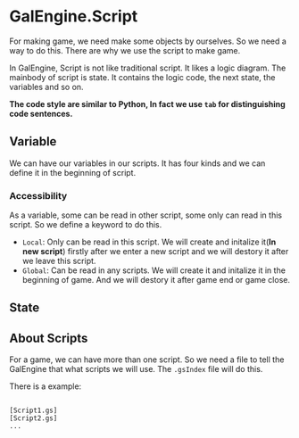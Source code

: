 # GalEngine.Script 

For making game, we need make some objects by ourselves.
So we need a way to do this. There are why we use the script to make game.

In GalEngine, Script is not like traditional script. It likes a logic diagram.
The mainbody of script is state. It contains the logic code, the next state, the variables and so on.

**The code style are similar to Python, In fact we use `tab` for distinguishing code sentences.**

## Variable

We can have our variables in our scripts.
It has four kinds and we can define it in the beginning of script.

### Accessibility

As a variable, some can be read in other script, some only can read in this script.
So we define a keyword to do this.

- `Local`: Only can be read in this script. We will create and initalize it(**In new script**) firstly after we enter a new script and we will destory it after we leave this script.
- `Global`: Can be read in any scripts. We will create it and initalize it in the beginning of game. And we will destory it after game end or game close.

## State

## About Scripts

For a game, we can have more than one script.
So we need a file to tell the GalEngine that what scripts we will use.
The `.gsIndex` file will do this.

There is a example:

```gsIndex

[Script1.gs] 
[Script2.gs] 
...

```
